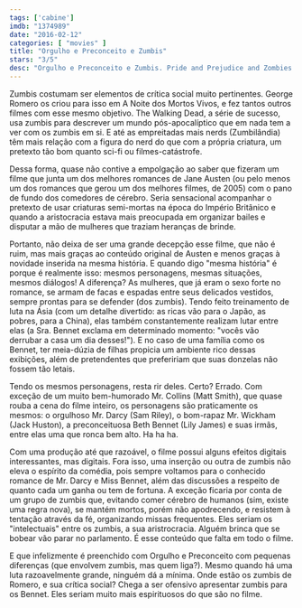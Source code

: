 ```yaml
---
tags: ['cabine']
imdb: "1374989"
date: "2016-02-12"
categories: [ "movies" ]
title: "Orgulho e Preconceito e Zumbis"
stars: "3/5"
desc: "Orgulho e Preconceito e Zumbis. Pride and Prejudice and Zombies (USA, 2016). Dirigido por Burr Steers. Escrito por Burr Steers, Jane Austen, Seth Grahame-Smith. Com Lily James, Sam Riley, Bella Heathcote, Ellie Bamber, Millie Brady, Suki Waterhouse, Douglas Booth, Sally Phillips, Charles Dance."
---
```

Zumbis costumam ser elementos de crítica social muito pertinentes. George Romero os criou para isso em A Noite dos Mortos Vivos, e fez tantos outros filmes com esse mesmo objetivo. The Walking Dead, a série de sucesso, usa zumbis para descrever um mundo pós-apocalíptico que em nada tem a ver com os zumbis em si. E até as empreitadas mais nerds (Zumbilândia) têm mais relação com a figura do nerd do que com a própria criatura, um pretexto tão bom quanto sci-fi ou filmes-catástrofe.

Dessa forma, quase não contive a empolgação ao saber que fizeram um filme que junta um dos melhores romances de Jane Austen (ou pelo menos um dos romances que gerou um dos melhores filmes, de 2005) com o pano de fundo dos comedores de cérebro. Seria sensacional acompanhar o pretexto de usar criaturas semi-mortas na época do Império Britânico e quando a aristocracia estava mais preocupada em organizar bailes e disputar a mão de mulheres que traziam heranças de brinde.

Portanto, não deixa de ser uma grande decepção esse filme, que não é ruim, mas mais graças ao conteúdo original de Austen e menos graças à novidade inserida na mesma história. E quando digo "mesma história" é porque é realmente isso: mesmos personagens, mesmas situações, mesmos diálogos! A diferença? As mulheres, que já eram o sexo forte no romance, se armam de facas e espadas entre seus delicados vestidos, sempre prontas para se defender (dos zumbis). Tendo feito treinamento de luta na Ásia (com um detalhe divertido: as ricas vão para o Japão, as pobres, para a China), elas também constantemente realizam lutar entre elas (a Sra. Bennet exclama em determinado momento: "vocês vão derrubar a casa um dia desses!"). E no caso de uma família como os Bennet, ter meia-dúzia de filhas propicia um ambiente rico dessas exibições, além de pretendentes que prefeririam que suas donzelas não fossem tão letais.

Tendo os mesmos personagens, resta rir deles. Certo? Errado. Com exceção de um muito bem-humorado Mr. Collins (Matt Smith), que quase rouba a cena do filme inteiro, os personagens são praticamente os mesmos: o orgulhoso Mr. Darcy (Sam Riley), o bom-rapaz Mr. Wickham (Jack Huston), a preconceituosa Beth Bennet (Lily James) e suas irmãs, entre elas uma que ronca bem alto. Ha ha ha.

Com uma produção até que razoável, o filme possui alguns efeitos digitais interessantes, mas digitais. Fora isso, uma inserção ou outra de zumbis não eleva o espírito da comédia, pois sempre voltamos para o conhecido romance de Mr. Darcy e Miss Bennet, além das discussões a respeito de quanto cada um ganha ou tem de fortuna. A exceção ficaria por conta de um grupo de zumbis que, evitando comer cérebro de humanos (sim, existe uma regra nova), se mantém mortos, porém não apodrecendo, e resistem à tentação através da fé, organizando missas frequentes. Eles seriam os "intelectuais" entre os zumbis, a sua aristrocracia. Alguém brinca que se bobear vão parar no parlamento. É esse conteúdo que falta em todo o filme.

E que infelizmente é preenchido com Orgulho e Preconceito com pequenas diferenças (que envolvem zumbis, mas quem liga?). Mesmo quando há uma luta razoavelmente grande, ninguém dá a mínima. Onde estão os zumbis de Romero, e sua crítica social? Chega a ser ofensivo apresentar zumbis para os Bennet. Eles seriam muito mais espirituosos do que são no filme.
